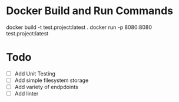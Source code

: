 # Docker Build and Run Commands
docker build -t test.project:latest .
docker run -p 8080:8080 test.project:latest

# Todo
- [ ] Add Unit Testing
- [ ] Add simple filesystem storage
- [ ] Add variety of endpdoints
- [ ] Add linter